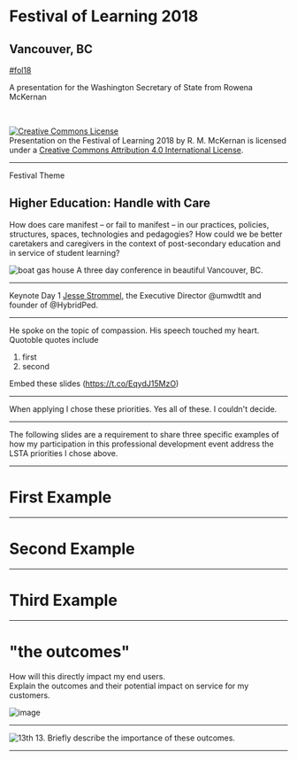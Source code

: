 # Festival of Learning 2018
## Vancouver, BC
[#fol18](https://twitter.com/search?q=%23FoL18&src=savs)

A presentation for the Washington Secretary of State from Rowena McKernan


<br />

<a rel="license" href="http://creativecommons.org/licenses/by/4.0/"><img alt="Creative Commons License" style="border-width:0" src="https://i.creativecommons.org/l/by/4.0/88x31.png" /></a><br /><span xmlns:dct="http://purl.org/dc/terms/" property="dct:title">Presentation on the Festival of Learning 2018</span> by <span xmlns:cc="http://creativecommons.org/ns#" property="cc:attributionName">R. M. McKernan</span> is licensed under a <a rel="license" href="http://creativecommons.org/licenses/by/4.0/">Creative Commons Attribution 4.0 International License</a>.
___
Festival Theme
## Higher Education: Handle with Care

How does care manifest – or fail to manifest – in our practices, policies, structures, spaces, technologies and pedagogies? How could we be better caretakers and caregivers in the context of post-secondary education and in service of student learning?

![boat gas house](https://whatlibrarian.github.io/docs/media/northshoregas.jpg)
A three day conference in beautiful Vancouver, BC.

___

Keynote Day 1
[Jesse Strommel](https://twitter.com/Jessifer), the Executive Director @umwdtlt and founder of @HybridPed.
____
He spoke on the topic of compassion. His speech touched my heart.  Quotoble quotes include
1. first
2. second

Embed these slides (https://t.co/EqydJ15MzO)

___
When applying I chose these priorities.  Yes all of these.  I couldn't decide.
___

The following slides are a requirement to share three specific examples of how my participation in this professional development event address the LSTA priorities I chose above.
___

# First Example
___

# Second Example
___

# Third Example
___


# "the outcomes" 
How will this directly impact my end users.  
Explain the outcomes and their potential impact on service for my customers. 

![image](https://whatlibrarian.github.io/docs/screenshot-www.google.com-2018-06-12-14-53-49.png)
___

![13th](https://pbs.twimg.com/profile_images/3429005112/c83ae983ea7279b1c6c04bb9ccfcebfe_400x400.jpeg)
13. Briefly describe the importance of these outcomes.

___
